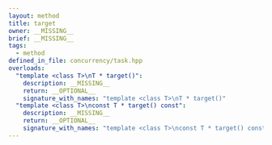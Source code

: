 ```yaml
---
layout: method
title: target
owner: __MISSING__
brief: __MISSING__
tags:
  - method
defined_in_file: concurrency/task.hpp
overloads:
  "template <class T>\nT * target()":
    description: __MISSING__
    return: __OPTIONAL__
    signature_with_names: "template <class T>\nT * target()"
  "template <class T>\nconst T * target() const":
    description: __MISSING__
    return: __OPTIONAL__
    signature_with_names: "template <class T>\nconst T * target() const"
---
```

